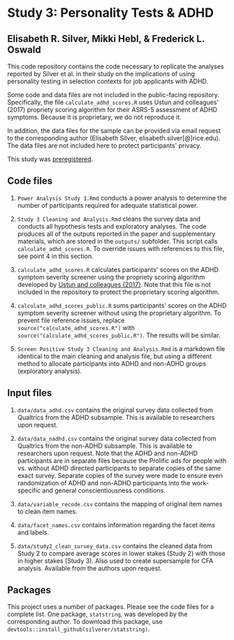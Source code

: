 # Study 3: Personality Tests & ADHD

## Elisabeth R. Silver, Mikki Hebl, & Frederick L. Oswald

This code repository contains the code necessary to replicate the analyses reported by Silver et al. in their study on the implications of using personality testing in selection contexts for job applicants with ADHD. 

Some code and data files are not included in the public-facing repository. Specifically, the file `calculate_adhd_scores.R` uses Ustun and colleagues' (2017) propriety scoring algorithm for their ASRS-5 assessment of ADHD symptoms. Because it is proprietary, we do not reproduce it. 

In addition, the data files for the sample can be provided via email request to the corresponding author (Elisabeth Silver, elisabeth.silver[@]rice.edu). The data files are not included here to protect participants' privacy. 

This study was [preregistered](https://osf.io/t8wb6/?view_only=3a6a25131e9d446c97a7d0c2e7f3edaa).

## Code files

1. `Power Analysis Study 3.Rmd` conducts a power analysis to determine the number of participants required for adequate statistical power. 

2. `Study 3 Cleaning and Analysis.Rmd` cleans the survey data and conducts all hypothesis tests and exploratory analyses. The code produces all of the outputs reported in the paper and supplementary materials, which are stored in the `outputs/` subfolder. This script calls `calculate_adhd_scores.R`. To override issues with references to this file, see point 4 in this section. 

3. `calculate_adhd_scores.R` calculates participants' scores on the ADHD symptom severity screener using the propriety scoring algorithm developed by [Ustun and colleagues (2017)](https://doi.org/10.1001/jamapsychiatry.2017.0298). Note that this file is not included in the repository to protect the proprietary scoring algorithm.

4. `calculate_adhd_scores_public.R` sums participants' scores on the ADHD symptom severity screener without using the proprietary algorithm. To prevent file reference issues, replace `source("calculate_adhd_scores.R")` with `source("calculate_adhd_scores_public.R")`. The results will be similar.

5. `Screen Positive Study 3 Cleaning and Analysis.Rmd` is a markdown file identical to the main cleaning and analysis file, but using a different method to allocate participants into ADHD and non-ADHD groups (exploratory analysis).

## Input files

1. `data/data_adhd.csv` contains the original survey data collected from Qualtrics from the ADHD subsample. This is available to researchers upon request.

2. `data/data_nadhd.csv` contains the original survey data collected from Qualtrics from the non-ADHD subsample. This is available to researchers upon request. Note that the ADHD and non-ADHD participants are in separate files because the Prolific ads for people with vs. without ADHD directed participants to separate copies of the same exact survey. Separate copies of the survey were made to ensure even randomization of ADHD and non-ADHD participants into the work-specific and general conscientiousness conditions. 

3. `data/variable_recode.csv` contains the mapping of original item names to clean item names. 

4. `data/facet_names.csv` contains information regarding the facet items and labels.

5. `data/study2_clean_survey_data.csv` contains the cleaned data from Study 2 to compare average scores in lower stakes (Study 2) with those in higher stakes (Study 3). Also used to create supersample for CFA analysis. Available from the authors upon request. 

## Packages

This project uses a number of packages. Please see the code files for a complete list. One package, `statstring`, was developed by the corresponding author. To download this package, use `devtools::install_github(silverer/statstring)`. 

